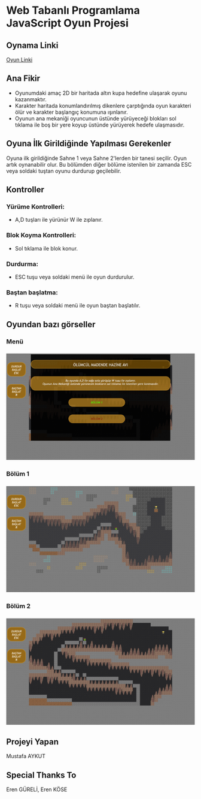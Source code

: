 # Web Tabanlı Programlama JavaScript Oyun Projesi

## Oynama Linki
[Oyun Linki](https://mustafaaykut77.github.io/WebTabanliProgramlamaProje01/)

## Ana Fikir

* Oyunumdaki amaç 2D bir haritada altın kupa hedefine ulaşarak oyunu kazanmaktır.
* Karakter haritada konumlandırılmış dikenlere çarptığında oyun karakteri ölür ve karakter 		  başlangıç konumuna ışınlanır.
* Oyunun ana mekaniği oyuncunun üstünde yürüyeceği blokları sol tıklama ile boş bir yere koyup üstünde yürüyerek hedefe ulaşmasıdır.

## Oyuna İlk Girildiğinde Yapılması Gerekenler
Oyuna ilk girildiğinde Sahne 1 veya Sahne 2'lerden bir tanesi seçilir. Oyun artık oynanabilir olur. Bu bölümden diğer bölüme istenilen bir zamanda ESC veya soldaki tuştan oyunu durdurup geçilebilir.

## Kontroller

### Yürüme Kontrolleri:
* A,D tuşları ile yürünür W ile zıplanır.
### Blok Koyma Kontrolleri:
* Sol tıklama ile blok konur.
### Durdurma:
* ESC tuşu veya soldaki menü ile oyun durdurulur.
### Baştan başlatma:
* R tuşu veya soldaki menü ile oyun baştan başlatılır.

## Oyundan bazı görseller
### Menü
### ![menu](./img/JSGame_Menu.png)
### Bölüm 1
### ![bolum1](./img/JSGame_Sahne1.png)
### Bölüm 2
### ![alt text](./img/JSGame_Sahne2.png)

## Projeyi Yapan
Mustafa AYKUT

## Special Thanks To
Eren GÜRELİ, Eren KÖSE




